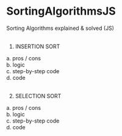 # SortingAlgorithmsJS
Sorting Algorithms explained &amp; solved (JS)
<br> <br>

1. INSERTION SORT <br>

  a. pros / cons<br>
  b. logic<br>
  c. step-by-step code<br>
  d. code<br><br>
  
  2. SELECTION SORT<br>

  a. pros / cons<br>
  b. logic<br>
  c. step-by-step code<br>
  d. code<br>
